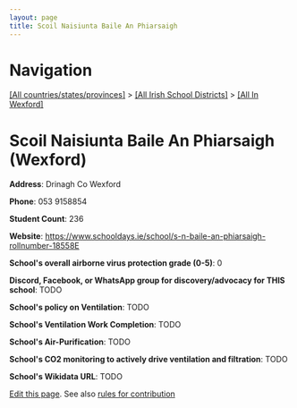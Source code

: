 ```yaml
---
layout: page
title: Scoil Naisiunta Baile An Phiarsaigh
---
```

# Navigation

[[All countries/states/provinces]](../../..) > [[All Irish School Districts]](../..) > [[All In Wexford]](..)

# Scoil Naisiunta Baile An Phiarsaigh (Wexford)

**Address**: Drinagh Co Wexford

**Phone**: 053 9158854

**Student Count**: 236

**Website**: <https://www.schooldays.ie/school/s-n-baile-an-phiarsaigh-rollnumber-18558E>

**School's overall airborne virus protection grade (0-5)**: 0

**Discord, Facebook, or WhatsApp group for discovery/advocacy for THIS school**: TODO

**School's policy on Ventilation**: TODO

**School's Ventilation Work Completion**: TODO

**School's Air-Purification**: TODO

**School's CO2 monitoring to actively drive ventilation and filtration**: TODO

**School's Wikidata URL**: TODO


[Edit this page](https://github.com/ventilate-schools/Ireland/edit/main/./Wexford/Scoil_Naisiunta_Baile_An_Phiarsaigh.md). See also [rules for contribution](../../../contribution-rules/)